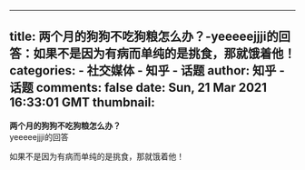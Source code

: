 
---
title: 两个月的狗狗不吃狗粮怎么办？-yeeeeejjji的回答：如果不是因为有病而单纯的是挑食，那就饿着他！
categories: 
    - 社交媒体
    - 知乎 - 话题
author: 知乎 - 话题
comments: false
date: Sun, 21 Mar 2021 16:33:01 GMT
thumbnail: 
---

<div>   
<strong>两个月的狗狗不吃狗粮怎么办？</strong><br>yeeeeejjji的回答<br><p>如果不是因为有病而单纯的是挑食，那就饿着他！</p>  
</div>
            